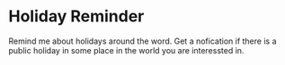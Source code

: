 # Holiday Reminder

Remind me about holidays around the word. Get a nofication if there is a public holiday in some place in the world you are interessted in. 
